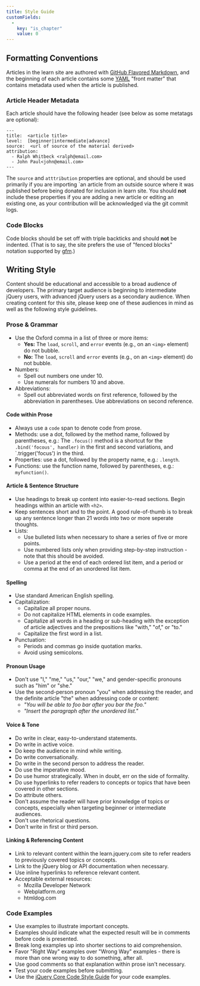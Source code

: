 ```yaml
---
title: Style Guide
customFields: 
  -
    key: "is_chapter"
    value: 0
---
```


## Formatting Conventions

Articles in the learn site are authored with [GitHub Flavored
Markdown](http://github.github.com/github-flavored-markdown/), and 
the beginning of each article contains some [YAML](http://www.yaml.org/)
"front matter" that contains metadata used when the article is published.

### Article Header Metadata

Each article should have the following header (see below as some metatags are optional):

```
---
title:  <article title>
level:  [beginner|intermediate|advance]
source:  <url of source of the material derived>
attribution: 
  - Ralph Whitbeck <ralph@email.com>
  - John Paul<john@email.com>
---
```

The `source` and `atttribution` properties are optional, and should be used
primarily if you are importing `an article from an outside source where it was
published before being donated for inclusion in learn site.  You should **not**
include these properties if you are adding a new article or editing an existing
one, as your contribution will be acknowledged via the git commit logs.

### Code Blocks

Code blocks should be set off with triple backticks and should **not** be
indented.  (That is to say, the site prefers the use of "fenced blocks"
notation supported by
[gfm](http://github.github.com/github-flavored-markdown/).)


## Writing Style

Content should be educational and accessible to a broad audience of developers.
The primary target audience is beginning to intermediate jQuery users, with
advanced jQuery users as a secondary audience. When creating content for this
site, please keep one of these audiences in mind as well as the following style
guidelines.

### Prose & Grammar

  - Use the Oxford comma in a list of three or more items:
    - **Yes:** The `load`, `scroll`, and `error` events (e.g., on an `<img>` element) do not bubble.
    - **No:** The `load`, `scroll` and `error` events (e.g., on an `<img>` element) do not bubble.
  - Numbers:
    - Spell out numbers one under 10.
    - Use numerals for numbers 10 and above.
  - Abbreviations:
    - Spell out abbreviated words on first reference, followed by the abbreviation in parentheses. Use abbreviations on second reference.

#### Code within Prose

  - Always use a `code` span to denote code from prose.
  - Methods: use a dot, followed by the method name, followed by parentheses, e.g.: The `.focus()` method is a shortcut for the `.bind('focous', handler)` in the first and second variations, and `.trigger('focus') in the third.
  - Properties: use a dot, followed by the property name, e.g.: `.length`.
  - Functions: use the function name, followed by parentheses, e.g.: `myfunction()`.

#### Article & Sentence Structure

  - Use headings to break up content into easier-to-read sections. Begin headings within an article with `<h2>`.
  - Keep sentences short and to the point. A good rule-of-thumb is to break up any sentence longer than 21 words into two or more seperate thoughts.
  - Lists:
    - Use bulleted lists when necessary to share a series of five or more points.
    - Use numbered lists only when providing step-by-step instruction - note that this should be avoided.
    - Use a period at the end of each ordered list item, and a period or comma at the end of an unordered list item.

#### Spelling

  - Use standard American English spelling.
  - Capitalization:
    - Capitalize all proper nouns.
    - Do not capitalize HTML elements in code examples.
    - Capitalize all words in a heading or sub-heading with the exception of article adjectives and the prepositions like "with," "of," or "to."
    - Capitalize the first word in a list.
  - Punctuation:
    - Periods and commas go inside quotation marks.
    - Avoid using semicolons.

#### Pronoun Usage

  - Don't use "I," "me," "us," "our," "we," and gender-specific pronouns such as "him" or "she."
  - Use the second-person pronoun "you" when addressing the reader, and the definite article "the" when addressing code or content:
    - *"You will be able to foo bar after you bar the foo."*
    - *"Insert the paragraph after the unordered list."*

#### Voice & Tone

  - Do write in clear, easy-to-understand statements. 
  - Do write in active voice.
  - Do keep the audience in mind while writing.
  - Do write conversationally. 
  - Do write in the second person to address the reader.
  - Do use the imperative mood.
  - Do use humor strategically. When in doubt, err on the side of formality.
  - Do use hyperlinks to refer readers to concepts or topics that have been covered in other sections.
  - Do attribute others.
  - Don't assume the reader will have prior knowledge of topics or concepts, especially when targeting beginner or intermediate audiences.
  - Don't use rhetorical questions.
  - Don't write in first or third person.

#### Linking & Referencing Content

  - Link to relevant content within the learn.jquery.com site to refer readers to previously covered topics or concepts. 
  - Link to the jQuery blog or API documentation when necessary.
  - Use inline hyperlinks to reference relevant content.
  - Acceptable external resources:
    - Mozilla Developer Network
    - Webplatform.org
    - htmldog.com

### Code Examples

  - Use examples to illustrate important concepts.
  - Examples should indicate what the expected result will be in comments before code is presented.
  - Break long examples up into shorter sections to aid comprehension.
  - Favor "Right Way" examples over "Wrong Way" examples - there is more than one wrong way to do something, after all.
  - Use good comments so that explanation within prose isn't necessary.
  - Test your code examples before submitting.
  - Use the [jQuery Core Code Style Guide](http://docs.jquery.com/JQuery_Core_Style_Guidelines) for your code examples. 
